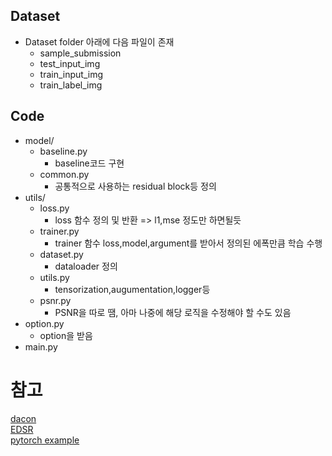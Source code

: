 
## Dataset
- Dataset folder 아래에 다음 파일이 존재
  - sample_submission
  - test_input_img
  - train_input_img
  - train_label_img

##  Code
- model/
  - baseline.py
    - baseline코드 구현
  - common.py
    - 공통적으로 사용하는 residual block등 정의
- utils/
  - loss.py
    - loss 함수 정의 및 반환 => l1,mse 정도만 하면될듯
  - trainer.py
    - trainer 함수 loss,model,argument를 받아서 정의된 에폭만큼 학습 수행
  - dataset.py
    - dataloader 정의
  - utils.py
    - tensorization,augumentation,logger등 
  - psnr.py
    - PSNR을 따로 땜, 아마 나중에 해당 로직을 수정해야 할 수도 있음
- option.py
  - option을 받음
- main.py
  
# 참고
[dacon](https://dacon.io/en/competitions/official/235746/overview/description)<br>
[EDSR](https://github.com/sanghyun-son/EDSR-PyTorch)<br>
[pytorch example](https://github.com/pytorch/examples/tree/master/super_resolution)